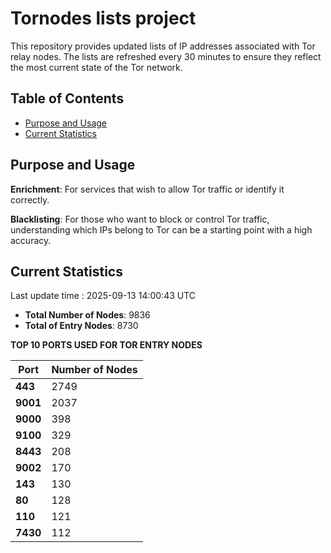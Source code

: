 # Tornodes lists project

This repository provides updated lists of IP addresses associated with Tor relay nodes. The lists are refreshed every 30 minutes to ensure they reflect the most current state of the Tor network.

## Table of Contents

- [Purpose and Usage](#purpose-and-usage)
- [Current Statistics](#current-statistics)


## Purpose and Usage

**Enrichment**: For services that wish to allow Tor traffic or identify it correctly.

**Blacklisting**: For those who want to block or control Tor traffic, understanding which IPs belong to Tor can be a starting point with a high accuracy.

## Current Statistics

Last update time : 2025-09-13 14:00:43 UTC

- **Total Number of Nodes**: 9836
- **Total of Entry Nodes**: 8730

**TOP 10 PORTS USED FOR TOR ENTRY NODES**

| **Port** | **Number of Nodes** |
|------|-----------------|
| **443**   | 2749  |
| **9001**   | 2037  |
| **9000**   | 398  |
| **9100**   | 329  |
| **8443**   | 208  |
| **9002**   | 170  |
| **143**   | 130  |
| **80**   | 128  |
| **110**   | 121  |
| **7430**   | 112  |

